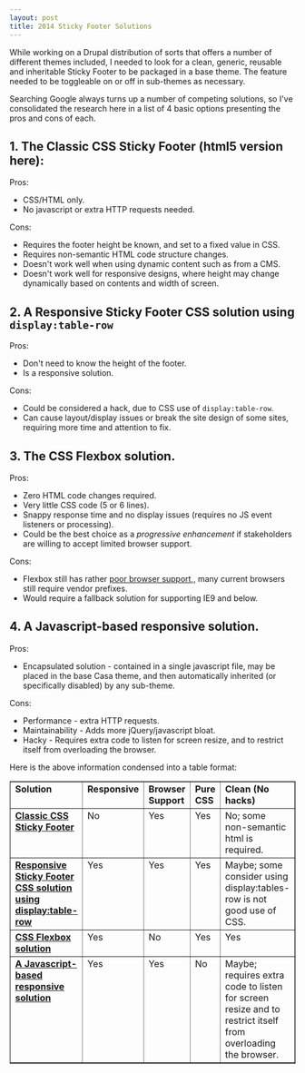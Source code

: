 ```yaml
---
layout: post
title: 2014 Sticky Footer Solutions
---
```


While working on a Drupal distribution of sorts that offers a number of
different themes included, I needed to look for a clean, generic, reusable and
inheritable Sticky Footer to be packaged in a base theme. The feature needed
to be toggleable on or off in sub-themes as necessary.

Searching Google always turns up a number of competing solutions, so I've
consolidated the research here in a list of 4 basic options presenting the
pros and cons of each.

<!--more-->

## 1. The Classic CSS Sticky Footer  (html5 version here):

Pros:

* CSS/HTML only.
* No javascript or extra HTTP requests needed.

Cons:

*   Requires the footer height be known, and set to a fixed value in CSS.
*   Requires non-semantic HTML code structure changes.
*   Doesn't work well when using dynamic content such as from a CMS.
*   Doesn't work well for responsive designs, where height may change
    dynamically based on contents and width of screen.

## 2. A Responsive Sticky Footer CSS solution using `display:table-row`

Pros:

*   Don't need to know the height of the footer.
*   Is a responsive solution.

Cons:

*   Could be considered a hack, due to CSS use of `display:table-row`.
*   Can cause layout/display issues or break the site design of some sites,
    requiring more time and attention to fix.

## 3. The CSS Flexbox solution.

Pros:

*   Zero HTML code changes required.
*   Very little CSS code (5 or 6 lines).
*   Snappy response time and no display issues (requires no JS event
    listeners or processing).
*   Could be the best choice as a _progressive enhancement_ if stakeholders
    are willing to accept limited browser support.

Cons:

*   Flexbox still has rather [poor browser support][1],, many current browsers
    still require vendor prefixes.
*   Would require a fallback solution for supporting IE9 and below.

## 4. A Javascript-based responsive solution.

Pros:

*   Encapsulated solution - contained in a single javascript file, may be
    placed in the base Casa theme, and then automatically inherited (or
    specifically disabled) by any sub-theme.

Cons:

*   Performance -  extra HTTP requests.
*   Maintainability - Adds more jQuery/javascript bloat.
*   Hacky - Requires extra code to listen for screen resize, and to restrict
    itself from overloading the browser.

Here is the above information condensed into a table format:

<table border="1" width="100%" cellspacing="0" cellpadding="2" style="width: 100%;">
<tbody>
<tr>
<td valign="top"><b>Solution</b></td>
<td valign="top"><b>Responsive</b></td>
<td valign="top"><b>Browser Support</b></td>
<td valign="top"><b>Pure CSS</b></td>
<td valign="top"><b>Clean (No hacks)</b></td>
</tr>
<tr>
<td valign="top">
<div><strong><a href="http://ryanfait.com/sticky-footer/" target="_blank">Classic CSS Sticky Footer</a></strong></div>
</td>
<td valign="top">No</td>
<td valign="top">Yes</td>
<td valign="top">Yes<br></td>
<td valign="top">No; some non-semantic html is required.</td>
</tr>
<tr>
<td valign="top">
<div><strong><a href="http://galengidman.com/2014/03/25/responsive-flexible-height-sticky-footers-in-css/" target="_blank">Responsive Sticky Footer CSS solution using display:table-row</a></strong></div>
</td>
<td valign="top">Yes</td>
<td valign="top">
<div>Yes</div>
</td>
<td valign="top">Yes</td>
<td valign="top">Maybe; some consider using display:tables-row is not good use of CSS.</td>
</tr>
<tr>
<td valign="top">
<div><strong><a href="http://philipwalton.github.io/solved-by-flexbox/demos/sticky-footer/" target="_blank">CSS Flexbox solution</a></strong></div>
</td>
<td valign="top">Yes</td>
<td valign="top">No</td>
<td valign="top">Yes</td>
<td valign="top">Yes</td>
</tr>
<tr>
<td valign="top">
<div><strong><a href="http://blog.mojotech.com/responsive-dynamic-height-sticky-footers/" target="_blank">A Javascript-based responsive solution</a></strong></div>
</td>
<td valign="top">Yes</td>
<td valign="top">Yes</td>
<td valign="top">No</td>
<td valign="top">Maybe; requires extra code to listen for screen resize and to restrict itself from overloading  the browser.</td>
</tr>
</tbody>
</table>


[1]: http://caniuse.com/flexbox
